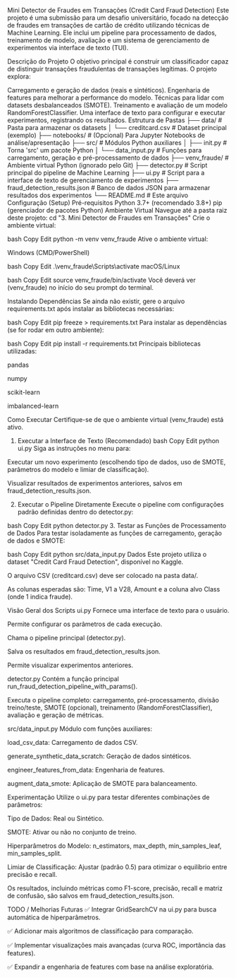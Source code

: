 Mini Detector de Fraudes em Transações (Credit Card Fraud Detection)
Este projeto é uma submissão para um desafio universitário, focado na detecção de fraudes em transações de cartão de crédito utilizando técnicas de Machine Learning. Ele inclui um pipeline para processamento de dados, treinamento de modelo, avaliação e um sistema de gerenciamento de experimentos via interface de texto (TUI).

Descrição do Projeto
O objetivo principal é construir um classificador capaz de distinguir transações fraudulentas de transações legítimas. O projeto explora:

Carregamento e geração de dados (reais e sintéticos).
Engenharia de features para melhorar a performance do modelo.
Técnicas para lidar com datasets desbalanceados (SMOTE).
Treinamento e avaliação de um modelo RandomForestClassifier.
Uma interface de texto para configurar e executar experimentos, registrando os resultados.
Estrutura de Pastas
├── data/ # Pasta para armazenar os datasets
│ └── creditcard.csv # Dataset principal (exemplo)
├── notebooks/ # (Opcional) Para Jupyter Notebooks de análise/apresentação
├── src/ # Módulos Python auxiliares
│ ├── init.py # Torna 'src' um pacote Python
│ └── data_input.py # Funções para carregamento, geração e pré-processamento de dados
├── venv_fraude/ # Ambiente virtual Python (ignorado pelo Git)
├── detector.py # Script principal do pipeline de Machine Learning
├── ui.py # Script para a interface de texto de gerenciamento de experimentos
├── fraud_detection_results.json # Banco de dados JSON para armazenar resultados dos experimentos
└── README.md # Este arquivo
Configuração (Setup)
Pré-requisitos
Python 3.7+ (recomendado 3.8+)
pip (gerenciador de pacotes Python)
Ambiente Virtual
Navegue até a pasta raiz deste projeto:
cd "3. Mini Detector de Fraudes em Transações"
Crie o ambiente virtual:

bash
Copy
Edit
python -m venv venv_fraude
Ative o ambiente virtual:

Windows (CMD/PowerShell)

bash
Copy
Edit
.\venv_fraude\Scripts\activate
macOS/Linux

bash
Copy
Edit
source venv_fraude/bin/activate
Você deverá ver (venv_fraude) no início do seu prompt do terminal.

Instalando Dependências
Se ainda não existir, gere o arquivo requirements.txt após instalar as bibliotecas necessárias:

bash
Copy
Edit
pip freeze > requirements.txt
Para instalar as dependências (se for rodar em outro ambiente):

bash
Copy
Edit
pip install -r requirements.txt
Principais bibliotecas utilizadas:

pandas

numpy

scikit-learn

imbalanced-learn

Como Executar
Certifique-se de que o ambiente virtual (venv_fraude) está ativo.

1. Executar a Interface de Texto (Recomendado)
bash
Copy
Edit
python ui.py
Siga as instruções no menu para:

Executar um novo experimento (escolhendo tipo de dados, uso de SMOTE, parâmetros do modelo e limiar de classificação).

Visualizar resultados de experimentos anteriores, salvos em fraud_detection_results.json.

2. Executar o Pipeline Diretamente
Execute o pipeline com configurações padrão definidas dentro do detector.py:

bash
Copy
Edit
python detector.py
3. Testar as Funções de Processamento de Dados
Para testar isoladamente as funções de carregamento, geração de dados e SMOTE:

bash
Copy
Edit
python src/data_input.py
Dados
Este projeto utiliza o dataset "Credit Card Fraud Detection", disponível no Kaggle.

O arquivo CSV (creditcard.csv) deve ser colocado na pasta data/.

As colunas esperadas são: Time, V1 a V28, Amount e a coluna alvo Class (onde 1 indica fraude).

Visão Geral dos Scripts
ui.py
Fornece uma interface de texto para o usuário.

Permite configurar os parâmetros de cada execução.

Chama o pipeline principal (detector.py).

Salva os resultados em fraud_detection_results.json.

Permite visualizar experimentos anteriores.

detector.py
Contém a função principal run_fraud_detection_pipeline_with_params().

Executa o pipeline completo: carregamento, pré-processamento, divisão treino/teste, SMOTE (opcional), treinamento (RandomForestClassifier), avaliação e geração de métricas.

src/data_input.py
Módulo com funções auxiliares:

load_csv_data: Carregamento de dados CSV.

generate_synthetic_data_scratch: Geração de dados sintéticos.

engineer_features_from_data: Engenharia de features.

augment_data_smote: Aplicação de SMOTE para balanceamento.

Experimentação
Utilize o ui.py para testar diferentes combinações de parâmetros:

Tipo de Dados: Real ou Sintético.

SMOTE: Ativar ou não no conjunto de treino.

Hiperparâmetros do Modelo: n_estimators, max_depth, min_samples_leaf, min_samples_split.

Limiar de Classificação: Ajustar (padrão 0.5) para otimizar o equilíbrio entre precisão e recall.

Os resultados, incluindo métricas como F1-score, precisão, recall e matriz de confusão, são salvos em fraud_detection_results.json.

TODO / Melhorias Futuras
✅ Integrar GridSearchCV na ui.py para busca automática de hiperparâmetros.

✅ Adicionar mais algoritmos de classificação para comparação.

✅ Implementar visualizações mais avançadas (curva ROC, importância das features).

✅ Expandir a engenharia de features com base na análise exploratória.
